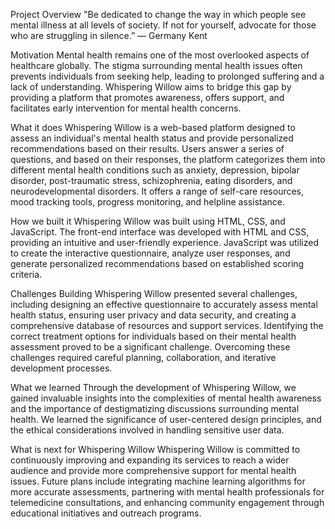 Project Overview
"Be dedicated to change the way in which people see mental illness at all levels of society. If not for yourself, advocate for those who are struggling in silence.” — Germany Kent

Motivation
Mental health remains one of the most overlooked aspects of healthcare globally. The stigma surrounding mental health issues often prevents individuals from seeking help, leading to prolonged suffering and a lack of understanding. Whispering Willow aims to bridge this gap by providing a platform that promotes awareness, offers support, and facilitates early intervention for mental health concerns.

What it does
Whispering Willow is a web-based platform designed to assess an individual's mental health status and provide personalized recommendations based on their results. Users answer a series of questions, and based on their responses, the platform categorizes them into different mental health conditions such as anxiety, depression, bipolar disorder, post-traumatic stress, schizophrenia, eating disorders, and neurodevelopmental disorders. It offers a range of self-care resources, mood tracking tools, progress monitoring, and helpline assistance.

How we built it
Whispering Willow was built using HTML, CSS, and JavaScript. The front-end interface was developed with HTML and CSS, providing an intuitive and user-friendly experience. JavaScript was utilized to create the interactive questionnaire, analyze user responses, and generate personalized recommendations based on established scoring criteria.

Challenges
Building Whispering Willow presented several challenges, including designing an effective questionnaire to accurately assess mental health status, ensuring user privacy and data security, and creating a comprehensive database of resources and support services. Identifying the correct treatment options for individuals based on their mental health assessment proved to be a significant challenge. Overcoming these challenges required careful planning, collaboration, and iterative development processes.

What we learned
Through the development of Whispering Willow, we gained invaluable insights into the complexities of mental health awareness and the importance of destigmatizing discussions surrounding mental health. We learned the significance of user-centered design principles, and the ethical considerations involved in handling sensitive user data.

What is next for Whispering Willow
Whispering Willow is committed to continuously improving and expanding its services to reach a wider audience and provide more comprehensive support for mental health issues. Future plans include integrating machine learning algorithms for more accurate assessments, partnering with mental health professionals for telemedicine consultations, and enhancing community engagement through educational initiatives and outreach programs.
